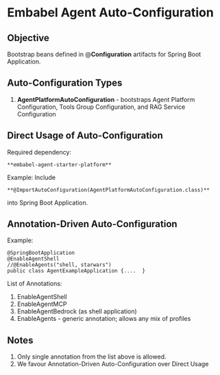 # Embabel Agent Auto-Configuration

## Objective
Bootstrap beans defined in @**Configuration** artifacts for Spring Boot Application.

## Auto-Configuration Types

1. **AgentPlatformAutoConfiguration** - bootstraps Agent Platform Configuration,  Tools Group Configuration, and RAG Service Configuration


## Direct Usage of Auto-Configuration

Required dependency:

    **embabel-agent-starter-platform**

Example:
Include

    **@ImportAutoConfiguration(AgentPlatformAutoConfiguration.class)**

into Spring Boot Application.



## Annotation-Driven Auto-Configuration

Example:

    @SpringBootApplication
    @EnableAgentShell
    //@EnableAgents("shell, starwars")
    public class AgentExampleApplication {....  }

List of Annotations:

1. EnableAgentShell
2. EnableAgentMCP
3. EnableAgentBedrock (as shell application)
4. EnableAgents - generic annotation; allows any mix of profiles

## Notes
1. Only single annotation from the list above is allowed.
2. We favour Annotation-Driven Auto-Configuration over Direct Usage

